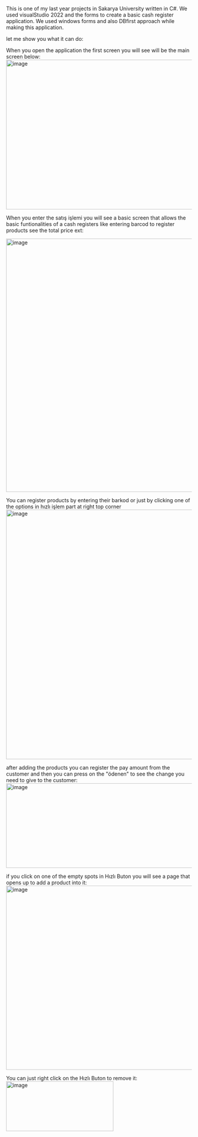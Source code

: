 This is one of my last year projects in Sakarya University written in C#.
We used visualStudio 2022 and the forms to create a basic cash register application. We used windows forms and also DBfirst approach while making this application.

let me show you what it can do:

When you open the application the first screen you will see will be the main screen below:
<img width="606" height="405" alt="image" src="https://github.com/user-attachments/assets/7c29e053-7c90-411d-9e5f-19f55aa61b45" />

When you enter the satış işlemi you will see a basic screen that allows the basic funtionalities of a cash registers like entering barcod to register products see the total price ext:

<img width="1176" height="685" alt="image" src="https://github.com/user-attachments/assets/3317801e-f665-4eb7-b237-13805cb30a1b" />

You can register products by entering their barkod or just by clicking one of the options in hızlı işlem part at right top corner
<img width="1167" height="675" alt="image" src="https://github.com/user-attachments/assets/f79a5a2b-f711-4d0c-8fac-ce963e632233" />


after adding the products you can register the pay amount from the customer and then you can press on the "ödenen" to see the change you need to give to the customer:
<img width="789" height="229" alt="image" src="https://github.com/user-attachments/assets/a7b91234-e532-4c4d-b6bb-2bc702b635ea" />

if you click on one of the empty spots in Hızlı Buton you will see a page that opens up to add a product into it:
<img width="690" height="498" alt="image" src="https://github.com/user-attachments/assets/7211ba86-a5ec-4981-b346-adb5eb93a17c" />

You can just right click on the Hızlı Buton to remove it:
<img width="291" height="135" alt="image" src="https://github.com/user-attachments/assets/81c4aabb-6389-4760-b07f-72a8c4d5df54" />
